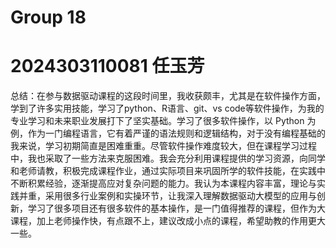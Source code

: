 # Group 18
# 2024303110081  任玉芳
总结：在参与数据驱动课程的这段时间里，我收获颇丰，尤其是在软件操作方面，学到了许多实用技能，学习了python、R语言、git、vs code等软件操作，为我的专业学习和未来职业发展打下了坚实基础。学习了很多软件操作，以 Python 为例，作为一门编程语言，它有着严谨的语法规则和逻辑结构，对于没有编程基础的我来说，学习初期简直是困难重重。尽管软件操作难度较大，但在课程学习过程中，我也采取了一些方法来克服困难。我会充分利用课程提供的学习资源，向同学和老师请教，积极完成课程作业，通过实际项目来巩固所学的软件技能，在实践中不断积累经验，逐渐提高应对复杂问题的能力。我认为本课程内容丰富，理论与实践并重，采用很多行业案例和实操环节，让我深入理解数据驱动大模型的应用与创新，学习了很多项目还有很多软件的基本操作，是一门值得推荐的课程，但作为大课程，加上老师操作快，有点跟不上，建议改成小点的课程，希望助教的作用更大一些。
